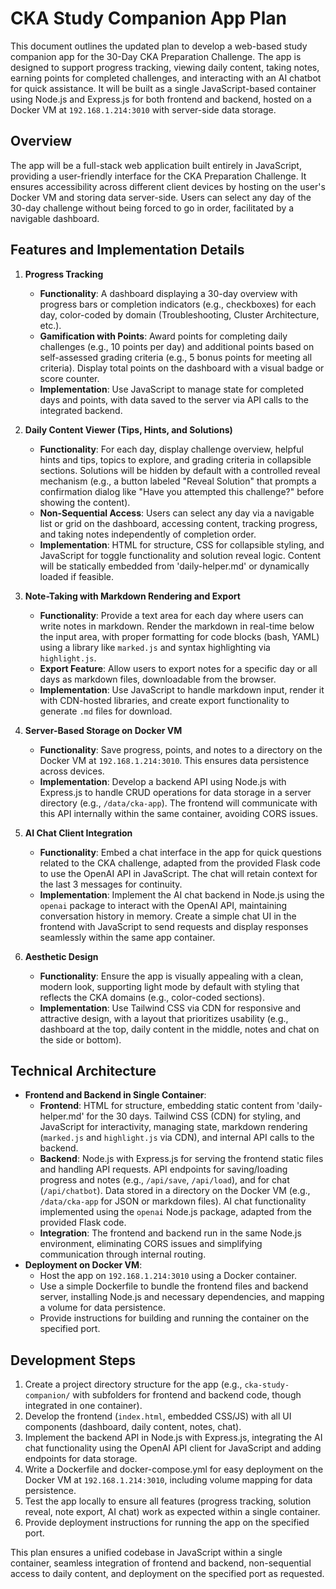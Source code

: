 # CKA Study Companion App Plan

This document outlines the updated plan to develop a web-based study companion app for the 30-Day CKA Preparation Challenge. The app is designed to support progress tracking, viewing daily content, taking notes, earning points for completed challenges, and interacting with an AI chatbot for quick assistance. It will be built as a single JavaScript-based container using Node.js and Express.js for both frontend and backend, hosted on a Docker VM at `192.168.1.214:3010` with server-side data storage.

## Overview
The app will be a full-stack web application built entirely in JavaScript, providing a user-friendly interface for the CKA Preparation Challenge. It ensures accessibility across different client devices by hosting on the user's Docker VM and storing data server-side. Users can select any day of the 30-day challenge without being forced to go in order, facilitated by a navigable dashboard.

## Features and Implementation Details
1. **Progress Tracking**
   - **Functionality**: A dashboard displaying a 30-day overview with progress bars or completion indicators (e.g., checkboxes) for each day, color-coded by domain (Troubleshooting, Cluster Architecture, etc.).
   - **Gamification with Points**: Award points for completing daily challenges (e.g., 10 points per day) and additional points based on self-assessed grading criteria (e.g., 5 bonus points for meeting all criteria). Display total points on the dashboard with a visual badge or score counter.
   - **Implementation**: Use JavaScript to manage state for completed days and points, with data saved to the server via API calls to the integrated backend.

2. **Daily Content Viewer (Tips, Hints, and Solutions)**
   - **Functionality**: For each day, display challenge overview, helpful hints and tips, topics to explore, and grading criteria in collapsible sections. Solutions will be hidden by default with a controlled reveal mechanism (e.g., a button labeled "Reveal Solution" that prompts a confirmation dialog like "Have you attempted this challenge?" before showing the content).
   - **Non-Sequential Access**: Users can select any day via a navigable list or grid on the dashboard, accessing content, tracking progress, and taking notes independently of completion order.
   - **Implementation**: HTML for structure, CSS for collapsible styling, and JavaScript for toggle functionality and solution reveal logic. Content will be statically embedded from 'daily-helper.md' or dynamically loaded if feasible.

3. **Note-Taking with Markdown Rendering and Export**
   - **Functionality**: Provide a text area for each day where users can write notes in markdown. Render the markdown in real-time below the input area, with proper formatting for code blocks (bash, YAML) using a library like `marked.js` and syntax highlighting via `highlight.js`.
   - **Export Feature**: Allow users to export notes for a specific day or all days as markdown files, downloadable from the browser.
   - **Implementation**: Use JavaScript to handle markdown input, render it with CDN-hosted libraries, and create export functionality to generate `.md` files for download.

4. **Server-Based Storage on Docker VM**
   - **Functionality**: Save progress, points, and notes to a directory on the Docker VM at `192.168.1.214:3010`. This ensures data persistence across devices.
   - **Implementation**: Develop a backend API using Node.js with Express.js to handle CRUD operations for data storage in a server directory (e.g., `/data/cka-app`). The frontend will communicate with this API internally within the same container, avoiding CORS issues.

5. **AI Chat Client Integration**
   - **Functionality**: Embed a chat interface in the app for quick questions related to the CKA challenge, adapted from the provided Flask code to use the OpenAI API in JavaScript. The chat will retain context for the last 3 messages for continuity.
   - **Implementation**: Implement the AI chat backend in Node.js using the `openai` package to interact with the OpenAI API, maintaining conversation history in memory. Create a simple chat UI in the frontend with JavaScript to send requests and display responses seamlessly within the same app container.

6. **Aesthetic Design**
   - **Functionality**: Ensure the app is visually appealing with a clean, modern look, supporting light mode by default with styling that reflects the CKA domains (e.g., color-coded sections).
   - **Implementation**: Use Tailwind CSS via CDN for responsive and attractive design, with a layout that prioritizes usability (e.g., dashboard at the top, daily content in the middle, notes and chat on the side or bottom).

## Technical Architecture
- **Frontend and Backend in Single Container**:
  - **Frontend**: HTML for structure, embedding static content from 'daily-helper.md' for the 30 days. Tailwind CSS (CDN) for styling, and JavaScript for interactivity, managing state, markdown rendering (`marked.js` and `highlight.js` via CDN), and internal API calls to the backend.
  - **Backend**: Node.js with Express.js for serving the frontend static files and handling API requests. API endpoints for saving/loading progress and notes (e.g., `/api/save`, `/api/load`), and for chat (`/api/chatbot`). Data stored in a directory on the Docker VM (e.g., `/data/cka-app` for JSON or markdown files). AI chat functionality implemented using the `openai` Node.js package, adapted from the provided Flask code.
  - **Integration**: The frontend and backend run in the same Node.js environment, eliminating CORS issues and simplifying communication through internal routing.
- **Deployment on Docker VM**:
  - Host the app on `192.168.1.214:3010` using a Docker container.
  - Use a simple Dockerfile to bundle the frontend files and backend server, installing Node.js and necessary dependencies, and mapping a volume for data persistence.
  - Provide instructions for building and running the container on the specified port.

## Development Steps
1. Create a project directory structure for the app (e.g., `cka-study-companion/` with subfolders for frontend and backend code, though integrated in one container).
2. Develop the frontend (`index.html`, embedded CSS/JS) with all UI components (dashboard, daily content, notes, chat).
3. Implement the backend API in Node.js with Express.js, integrating the AI chat functionality using the OpenAI API client for JavaScript and adding endpoints for data storage.
4. Write a Dockerfile and docker-compose.yml for easy deployment on the Docker VM at `192.168.1.214:3010`, including volume mapping for data persistence.
5. Test the app locally to ensure all features (progress tracking, solution reveal, note export, AI chat) work as expected within a single container.
6. Provide deployment instructions for running the app on the specified port.

This plan ensures a unified codebase in JavaScript within a single container, seamless integration of frontend and backend, non-sequential access to daily content, and deployment on the specified port as requested.